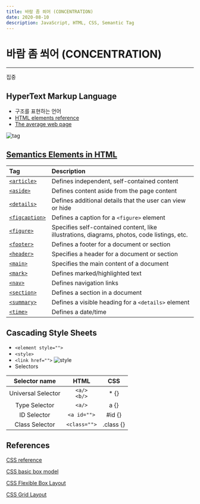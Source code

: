 ```yaml
---
title: 바람 좀 쐬어 (CONCENTRATION)
date: 2020-08-10
description: JavaScript, HTML, CSS, Semantic Tag
---
```


# 바람 좀 쐬어 (CONCENTRATION)

---

집중

## HyperText Markup Language

- 구조를 표현하는 언어
- [HTML elements reference](https://developer.mozilla.org/en-US/docs/Web/HTML/Element)
- [The average web page](https://www.advancedwebranking.com/html/)

![tag](static/tag.png)

## [Semantics Elements in HTML](https://www.w3schools.com/html/html5_semantic_elements.asp)

| Tag                                                                 | Description                                                                                 |
| :------------------------------------------------------------------ | :------------------------------------------------------------------------------------------ |
| [`<article>`](https://www.w3schools.com/tags/tag_article.asp)       | Defines independent, self-contained content                                                 |
| [`<aside>`](https://www.w3schools.com/tags/tag_aside.asp)           | Defines content aside from the page content                                                 |
| [`<details>`](https://www.w3schools.com/tags/tag_details.asp)       | Defines additional details that the user can view or hide                                   |
| [`<figcaption>`](https://www.w3schools.com/tags/tag_figcaption.asp) | Defines a caption for a `<figure>` element                                                  |
| [`<figure>`](https://www.w3schools.com/tags/tag_figure.asp)         | Specifies self-contained content, like illustrations, diagrams, photos, code listings, etc. |
| [`<footer>`](https://www.w3schools.com/tags/tag_footer.asp)         | Defines a footer for a document or section                                                  |
| [`<header>`](https://www.w3schools.com/tags/tag_header.asp)         | Specifies a header for a document or section                                                |
| [`<main>`](https://www.w3schools.com/tags/tag_main.asp)             | Specifies the main content of a document                                                    |
| [`<mark>`](https://www.w3schools.com/tags/tag_mark.asp)             | Defines marked/highlighted text                                                             |
| [`<nav>`](https://www.w3schools.com/tags/tag_nav.asp)               | Defines navigation links                                                                    |
| [`<section>`](https://www.w3schools.com/tags/tag_section.asp)       | Defines a section in a document                                                             |
| [`<summary>`](https://www.w3schools.com/tags/tag_summary.asp)       | Defines a visible heading for a `<details>` element                                         |
| [`<time>`](https://www.w3schools.com/tags/tag_time.asp)             | Defines a date/time                                                                         |

## Cascading Style Sheets

- `<element style="">`
- `<style>`
- `<link href="">`
  ![style](static/style.png)
- Selectors

|   Selector name    |        HTML        |    CSS    |
| :----------------: | :----------------: | :-------: |
| Universal Selector | `<a/>`<br />`<b/>` |   \* {}   |
|   Type Selector    |       `<a/>`       |   a {}    |
|    ID Selector     |    `<a id="">`     |  #id {}   |
|   Class Selector   |    `<class="">`    | .class {} |

## References

[CSS reference](https://developer.mozilla.org/en-US/docs/Web/CSS/Reference)

[CSS basic box model](https://developer.mozilla.org/en-US/docs/Web/CSS/CSS_Box_Model/Introduction_to_the_CSS_box_model)

[CSS Flexible Box Layout](https://developer.mozilla.org/en-US/docs/Web/CSS/CSS_Flexible_Box_Layout)

[CSS Grid Layout](https://developer.mozilla.org/en-US/docs/Web/CSS/CSS_Grid_Layout)

